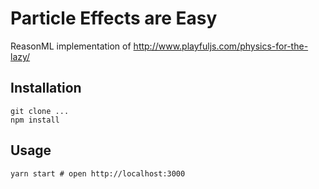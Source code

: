 # Particle Effects are Easy

ReasonML implementation of http://www.playfuljs.com/physics-for-the-lazy/

## Installation

```
git clone ...
npm install
```

## Usage

```
yarn start # open http://localhost:3000
```
